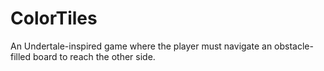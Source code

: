 # ColorTiles
An Undertale-inspired game where the player must navigate an obstacle-filled board to reach the other side.
